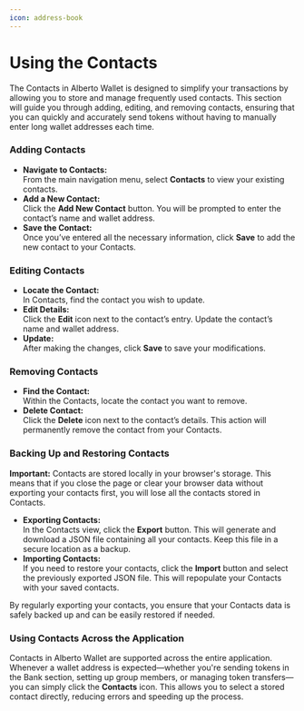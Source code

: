 ```yaml
---
icon: address-book
---
```


# Using the Contacts

The Contacts in Alberto Wallet is designed to simplify your transactions by allowing you to store and manage frequently used contacts. This section will guide you through adding, editing, and removing contacts, ensuring that you can quickly and accurately send tokens without having to manually enter long wallet addresses each time.

### Adding Contacts

* **Navigate to Contacts:**\
  From the main navigation menu, select **Contacts** to view your existing contacts.
* **Add a New Contact:**\
  Click the **Add New Contact** button. You will be prompted to enter the contact’s name and wallet address.
* **Save the Contact:**\
  Once you’ve entered all the necessary information, click **Save** to add the new contact to your Contacts.

### Editing Contacts

* **Locate the Contact:**\
  In Contacts, find the contact you wish to update.
* **Edit Details:**\
  Click the **Edit** icon next to the contact’s entry. Update the contact’s name and wallet address.
* **Update:**\
  After making the changes, click **Save** to save your modifications.

### Removing Contacts

* **Find the Contact:**\
  Within the Contacts, locate the contact you want to remove.
* **Delete Contact:**\
  Click the **Delete** icon next to the contact’s details. This action will permanently remove the contact from your Contacts.

### Backing Up and Restoring Contacts

**Important:** Contacts are stored locally in your browser's storage. This means that if you close the page or clear your browser data without exporting your contacts first, you will lose all the contacts stored in Contacts.

* **Exporting Contacts:**\
  In the Contacts view, click the **Export** button. This will generate and download a JSON file containing all your contacts. Keep this file in a secure location as a backup.
* **Importing Contacts:**\
  If you need to restore your contacts, click the **Import** button and select the previously exported JSON file. This will repopulate your Contacts with your saved contacts.

By regularly exporting your contacts, you ensure that your Contacts data is safely backed up and can be easily restored if needed.

### Using Contacts Across the Application

Contacts in Alberto Wallet are supported across the entire application. Whenever a wallet address is expected—whether you're sending tokens in the Bank section, setting up group members, or managing token transfers—you can simply click the **Contacts** icon. This allows you to select a stored contact directly, reducing errors and speeding up the process.
